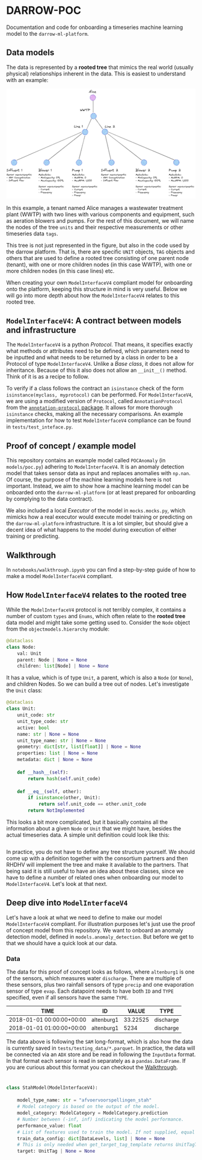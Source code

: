 # DARROW-POC
Documentation and code for onboarding a timeseries machine learning model to the `darrow-ml-platform`.

## Data models
The data is represented by a __rooted tree__ that mimics the real world (usually physical) relationships inherent in the data. This is easiest to understand with an example:

![data_model_example](images/image.png)

In this example, a tenant named Alice manages a wastewater treatment plant (WWTP) with two lines with various components and equipment, such as aeration blowers and pumps. For the rest of this document, we will name the nodes of the tree `units` and their respective measurements or other timeseries data `tags`.

This tree is not just represented in the figure, but also in the code used by the darrow platform. That is, there are specific `UNIT` objects, `TAG` objects and others that are used to define a rooted tree consisting of one parent node (tenant), with one or more children nodes (in this case WWTP), with one or more children nodes (in this case lines) etc.

When creating your own `ModelInterfaceV4` compliant model for onboarding onto the platform, keeping this structure in mind is very useful. Below we will go into more depth about how the `ModelInterfaceV4` relates to this rooted tree.

## `ModelInterfaceV4`: A contract between models and infrastructure
The `ModelInterfaceV4` is a python _Protocol_. That means, it specifies exactly what methods or attributes need to be defined, which parameters need to be inputted and what needs to be returned by a class in order to be a Protocol of type `ModelInterfaceV4`. Unlike a _Base class_, it does not allow for inheritance. Because of this it also does not allow an `__init__()` method. Think of it is as a recipe to follow.

To verify if a class follows the contract an `isinstance` check of the form `isinstance(myclass, myprotocol)` can be performed. For `ModelInterfaceV4`, we are using a modified version of `Protocol`, called `AnnotationProtocol` from the [`annotation-protocol` package](https://github.com/RoyalHaskoningDHV/annotation-protocol). It allows for more thorough `isinstance` checks, making all the necessary comparisons. An example implementation for how to test `ModelInterfaceV4` compliance can be found in `tests/test_inteface.py`.

## Proof of concept / example model
This repository contains an example model called `POCAnomaly` (in `models/poc.py`) adhering to `ModelInterfaceV4`. It is an anomaly detection model that takes sensor data as input and replaces anomalies with `np.nan`. Of course, the purpose of the machine learning models here is not important. Instead, we aim to show how a machine learning model can be onboarded onto the `darrow-ml-platform` (or at least prepared for onboarding by complying to the data contract).

We also included a local _Executor_ of the model in `mocks.mocks.py`, which mimicks how a real executor would execute model training or predicting on the `darrow-ml-platform` infrastructure. It is a lot simpler, but should give a decent idea of what happens to the model during execution of either training or predicting.

## Walkthrough
In `notebooks/walkthrough.ipynb` you can find a step-by-step guide of how to make a model `ModelInterfaceV4` compliant.

## How `ModelInterfaceV4` relates to the __rooted tree__
While the `ModelInterfaceV4` protocol is not terribly complex, it contains a number of custom `types` and `Enums`, which often relate to the __rooted tree__ data model and might take some getting used to. Consider the `Node` object from the `objectmodels.hierarchy` module:

```python
@dataclass
class Node:
    val: Unit
    parent: Node | None = None
    children: list[Node] | None = None
```

It has a value, which is of type `Unit`, a parent, which is also a `Node` (or `None`), and children Nodes. So we can build a tree out of nodes. Let's investigate the `Unit` class:

```python
@dataclass
class Unit:
    unit_code: str
    unit_type_code: str
    active: bool
    name: str | None = None
    unit_type_name: str | None = None
    geometry: dict[str, list[float]] | None = None
    properties: list | None = None
    metadata: dict | None = None

    def __hash__(self):
        return hash(self.unit_code)

    def __eq__(self, other):
        if isinstance(other, Unit):
            return self.unit_code == other.unit_code
        return NotImplemented
```

This looks a bit more complicated, but it basically contains all the information about a given `Node` or `Unit` that we might have, besides the actual timeseries data. A simple unit definition could look like this:

```python
```

In practice, you do not have to define any tree structure yourself. We should come up with a definition together with the consortium partners and then RHDHV will implement the tree and make it available to the partners. That being said it is still useful to have an idea about these classes, since we have to define a number of related ones when onboarding our model to `ModelInterfaceV4`. Let's look at that next.

## Deep dive into `ModelInterfaceV4`
Let's have a look at what we need to define to make our model `ModelInterfaceV4` compliant. For illustration purposes let's just use the proof of concept model from this repository. We want to onboard an anomaly detection model, defined in `models.anomaly_detection`. But before we get to that we should have a quick look at our data.

### Data
The data for this proof of concept looks as follows, where `altenburg1` is one of the sensors, which measures water `discharge`. There are multiple of these sensors, plus two rainfall sensors of type `precip` and one evaporation sensor of type `evap`. Each datapoint needs to have both `ID` and `TYPE` specified, even if all sensors have the same `TYPE`.

| TIME                      | ID         | VALUE    | TYPE      |
|---------------------------|------------|----------|-----------|
| 2018-01-01 00:00:00+00:00 | altenburg1 | 33.22525 | discharge |
| 2018-01-01 01:00:00+00:00 | altenburg1 | 5234     | discharge |

The data above is following the `SAM` long-format, which is also how the data is currently saved in `tests/testing_data/*.parquet`. In practice, the data will be connected via an `ADX` store and be read in following the `InputData` format. In that format each sensor is read in separately as a `pandas.DataFrame`. If you are curious about this format you can checkout the [Walkthrough](#walkthrough).

### 

```python

```

```python
class StahModel(ModelInterfaceV4):

    model_type_name: str = "afvoervoorspellingen_stah"
    # Model category is based on the output of the model.
    model_category: ModelCategory = ModelCategory.prediction
    # Number between (-inf, inf) indicating the model performance.
    performance_value: float
    # List of features used to train the model. If not supplied, equal to data_config().
    train_data_config: dict[DataLevels, list] | None = None
    # This is only needed when get_target_tag_template returns UnitTagTemplate
    target: UnitTag | None = None
```
